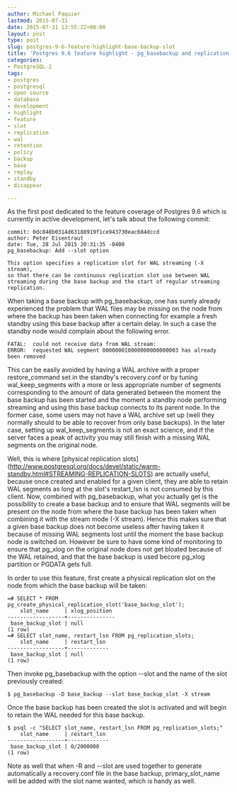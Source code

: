 ```yaml
---
author: Michael Paquier
lastmod: 2015-07-31
date: 2015-07-31 13:55:22+00:00
layout: post
type: post
slug: postgres-9-6-feature-highlight-base-backup-slot
title: 'Postgres 9.6 feature highlight - pg_basebackup and replication slots'
categories:
- PostgreSQL-2
tags:
- postgres
- postgresql
- open source
- database
- development
- highlight
- feature
- slot
- replication
- wal
- retention
- policy
- backup
- base
- replay
- standby
- disappear

---
```


As the first post dedicated to the feature coverage of Postgres 9.6 which
is currently in active development, let's talk about the following commit:

    commit: 0dc848b0314d63188919f1ce943730eac684dccd
    author: Peter Eisentraut
    date: Tue, 28 Jul 2015 20:31:35 -0400
    pg_basebackup: Add --slot option

    This option specifies a replication slot for WAL streaming (-X stream),
    so that there can be continuous replication slot use between WAL
    streaming during the base backup and the start of regular streaming
    replication.

When taking a base backup with pg\_basebackup, one has surely already
experienced the problem that WAL files may be missing on the node from
where the backup has been taken when connecting for example a fresh standby
using this base backup after a certain delay. In such a case the standby node
would complain about the following error.

    FATAL:  could not receive data from WAL stream:
    ERROR:  requested WAL segment 000000010000000000000003 has already been removed

This can be easily avoided by having a WAL archive with a proper
restore\_command set in the standby's recovery.conf or by tuning
wal\_keep\_segments with a more or less appropriate number of segments
corresponding to the amount of data generated between the moment the
base backup has been started and the moment a standby node performing
streaming and using this base backup connects to its parent node. In the
former case, some users may not have a WAL archive set up (well they
normally should to be able to recover from only base backups). In the
later case, setting up wal\_keep\_segments is not an exact science, and
if the server faces a peak of activity you may still finish with a
missing WAL segments on the original node.

Well, this is where [physical replication slots]
(http://www.postgresql.org/docs/devel/static/warm-standby.html#STREAMING-REPLICATION-SLOTS)
are actually useful, because once created and enabled for a given client,
they are able to retain WAL segments as long at the slot's restart\_lsn
is not consumed by this client. Now, combined with pg\_basebackup, what
you actually get is the possibility to create a base backup and to ensure
that WAL segments will be present on the node from where the base backup
has been taken when combining it with the stream mode (-X stream). Hence
this makes sure that a given base backup does not become useless after
having taken it because of missing WAL segments lost until the moment the
base backup node is switched on. However be sure to have some kind of
monitoring to ensure that pg\_xlog on the original node does not get bloated
because of the WAL retained, and that the base backup is used becore
pg\_xlog partition or PGDATA gets full.

In order to use this feature, first create a physical replication slot
on the node from which the base backup will be taken:

    =# SELECT * FROM pg_create_physical_replication_slot('base_backup_slot');
        slot_name     | xlog_position
    ------------------+---------------
     base_backup_slot | null
    (1 row)
    =# SELECT slot_name, restart_lsn FROM pg_replication_slots;
        slot_name     | restart_lsn
    ------------------+-------------
     base_backup_slot | null
    (1 row)

Then invoke pg\_basebackup with the option --slot and the name of the slot
previously created:

    $ pg_basebackup -D base_backup --slot base_backup_slot -X stream

Once the base backup has been created the slot is activated and will begin
to retain the WAL needed for this base backup.

    $ psql -c "SELECT slot_name, restart_lsn FROM pg_replication_slots;"
        slot_name     | restart_lsn
    ------------------+-------------
     base_backup_slot | 0/2000000
    (1 row)

Note as well that when -R and --slot are used together to generate
automatically a recovery.conf file in the base backup,
primary\_slot\_name will be added with the slot name wanted, which is
handy as well.
